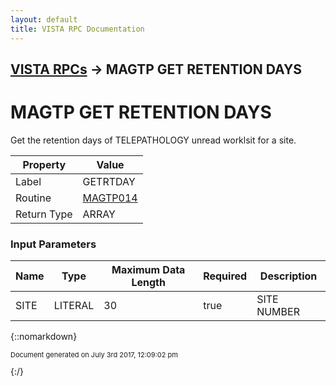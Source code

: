 ```yaml
---
layout: default
title: VISTA RPC Documentation
---
```


## [VISTA RPCs](TableOfContents) &#8594; MAGTP GET RETENTION DAYS
# MAGTP GET RETENTION DAYS

Get the retention days of TELEPATHOLOGY unread worklsit for a site.

Property | Value
--- | ---
Label | GETRTDAY
Routine | [MAGTP014](http://code.osehra.org/dox/Routine_MAGTP014_source.html)
Return Type | ARRAY


### Input Parameters

Name | Type | Maximum Data Length | Required | Description
--- | --- | --- | --- | ---
SITE | LITERAL | 30 | true | SITE NUMBER



{::nomarkdown} <br/><p style="font-size: 11px">Document generated on July 3rd 2017, 12:09:02 pm</p>{:/}